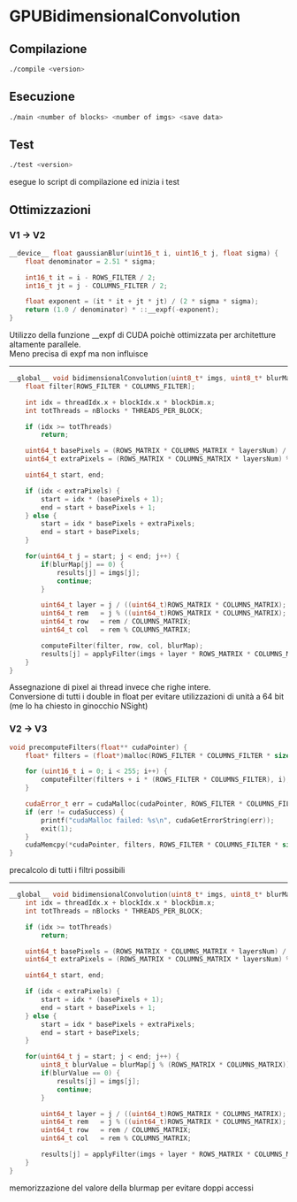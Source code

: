 # GPUBidimensionalConvolution
## Compilazione
```bash
./compile <version>
```
## Esecuzione
```bash
./main <number of blocks> <number of imgs> <save data>
```

## Test
```bash
./test <version>
```
esegue lo script di compilazione ed inizia i test

## Ottimizzazioni
### V1 -> V2
```c++
__device__ float gaussianBlur(uint16_t i, uint16_t j, float sigma) {
    float denominator = 2.51 * sigma;

    int16_t it = i - ROWS_FILTER / 2;
    int16_t jt = j - COLUMNS_FILTER / 2;

    float exponent = (it * it + jt * jt) / (2 * sigma * sigma);
    return (1.0 / denominator) * ::__expf(-exponent);
}
```
Utilizzo della funzione __expf di CUDA poichè ottimizzata per architetture altamente parallele.\
Meno precisa di expf ma non influisce
___
```c++
__global__ void bidimensionalConvolution(uint8_t* imgs, uint8_t* blurMap, uint8_t* results, uint16_t nBlocks, uint16_t layersNum) {
    float filter[ROWS_FILTER * COLUMNS_FILTER];

    int idx = threadIdx.x + blockIdx.x * blockDim.x;
    int totThreads = nBlocks * THREADS_PER_BLOCK;

    if (idx >= totThreads)
        return;

    uint64_t basePixels = (ROWS_MATRIX * COLUMNS_MATRIX * layersNum) / totThreads;
    uint64_t extraPixels = (ROWS_MATRIX * COLUMNS_MATRIX * layersNum) % totThreads;

    uint64_t start, end;

    if (idx < extraPixels) {
        start = idx * (basePixels + 1);
        end = start + basePixels + 1;
    } else {
        start = idx * basePixels + extraPixels;
        end = start + basePixels;
    }

    for(uint64_t j = start; j < end; j++) {
        if(blurMap[j] == 0) {
            results[j] = imgs[j];
            continue;
        }

        uint64_t layer = j / ((uint64_t)ROWS_MATRIX * COLUMNS_MATRIX);
        uint64_t rem   = j % ((uint64_t)ROWS_MATRIX * COLUMNS_MATRIX);
        uint64_t row   = rem / COLUMNS_MATRIX;
        uint64_t col   = rem % COLUMNS_MATRIX;

        computeFilter(filter, row, col, blurMap);
        results[j] = applyFilter(imgs + layer * ROWS_MATRIX * COLUMNS_MATRIX, row, col, filter);
    }
}
```
Assegnazione di pixel ai thread invece che righe intere.\
Conversione di tutti i double in float per evitare utilizzazioni di unità a 64 bit (me lo ha chiesto in ginocchio NSight)

### V2 -> V3
```c++
void precomputeFilters(float** cudaPointer) {
    float* filters = (float*)malloc(ROWS_FILTER * COLUMNS_FILTER * sizeof(float) * 255);

    for (uint16_t i = 0; i < 255; i++) {
        computeFilter(filters + i * (ROWS_FILTER * COLUMNS_FILTER), i);
    }

    cudaError_t err = cudaMalloc(cudaPointer, ROWS_FILTER * COLUMNS_FILTER * sizeof(float) * 255);
    if (err != cudaSuccess) {
        printf("cudaMalloc failed: %s\n", cudaGetErrorString(err));
        exit(1);
    }
    cudaMemcpy(*cudaPointer, filters, ROWS_FILTER * COLUMNS_FILTER * sizeof(float) * 255, cudaMemcpyHostToDevice);
}
```
precalcolo di tutti i filtri possibili
___

```c++
__global__ void bidimensionalConvolution(uint8_t* imgs, uint8_t* blurMap, uint8_t* results, uint16_t nBlocks, uint16_t layersNum, float* filters) {
    int idx = threadIdx.x + blockIdx.x * blockDim.x;
    int totThreads = nBlocks * THREADS_PER_BLOCK;

    if (idx >= totThreads)
        return;

    uint64_t basePixels = (ROWS_MATRIX * COLUMNS_MATRIX * layersNum) / totThreads;
    uint64_t extraPixels = (ROWS_MATRIX * COLUMNS_MATRIX * layersNum) % totThreads;

    uint64_t start, end;

    if (idx < extraPixels) {
        start = idx * (basePixels + 1);
        end = start + basePixels + 1;
    } else {
        start = idx * basePixels + extraPixels;
        end = start + basePixels;
    }

    for(uint64_t j = start; j < end; j++) {
        uint8_t blurValue = blurMap[j % (ROWS_MATRIX * COLUMNS_MATRIX)];
        if(blurValue == 0) {
            results[j] = imgs[j];
            continue;
        }

        uint64_t layer = j / ((uint64_t)ROWS_MATRIX * COLUMNS_MATRIX);
        uint64_t rem   = j % ((uint64_t)ROWS_MATRIX * COLUMNS_MATRIX);
        uint64_t row   = rem / COLUMNS_MATRIX;
        uint64_t col   = rem % COLUMNS_MATRIX;

        results[j] = applyFilter(imgs + layer * ROWS_MATRIX * COLUMNS_MATRIX, row, col, filters + (blurValue - 1) * ROWS_FILTER * COLUMNS_FILTER);
    }
}
```
memorizzazione del valore della blurmap per evitare doppi accessi